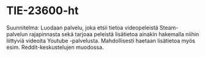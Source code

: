 # TIE-23600-ht

Suunnitelma:
Luodaan palvelu, joka etsii tietoa videopeleistä Steam-palvelun rajapinnasta sekä tarjoaa peleistä lisätietoa ainakin hakemalla niihin liittyviä videoita Youtube -palvelusta. Mahdollisesti haetaan lisätietoa myös esim. Reddit-keskustelujen muodossa.